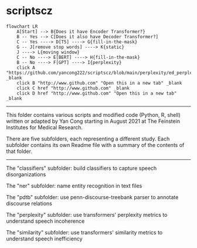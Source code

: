 # scriptscz

```mermaid
flowchart LR
    A[Start] --> B{Does it have Encoder Transformer?}
    B -- Yes --> C[Does it also have Decoder Transformer?]
    C -- Yes ----> D[T5] ----> G{fill-in-the-mask}
    G -- J[remove stop words] ----> K{static}
    J ----> L{moving window}
    C -- No ----> E[BERT] ----> H{fill-in-the-mask}
    B -- No ----> F[GPT] ----> I{perplexity}
    click A "https://github.com/yancong222/scriptscz/blob/main/perplexity/ed_perplexity.py" _blank
    click B "http://www.github.com" "Open this in a new tab" _blank
    click C href "http://www.github.com" _blank
    click D href "http://www.github.com" "Open this in a new tab" _blank
```
---------------------------------------------

This folder contains various scripts and modified code (Python, R, shell) written or adapted by Yan Cong starting in August 2021 at The Feinstein Institutes for Medical Research.

There are five subfolders, each representing a different study. Each subfolder contains its own Readme file with a summary of the contents of that folder.

---------------------------------------------

The "classifiers" subfolder: build classifiers to capture speech disorganizations

The "ner" subfolder: name entity recognition in text files

The "pdtb" subfolder: use penn-discourse-treebank parser to annotate discourse relations

The "perplexity" subfolder: use transformers' perplexity metrics to understand speech incoherence

The "similarity" subfolder: use transformers' similarity metrics to understand speech inefficiency


